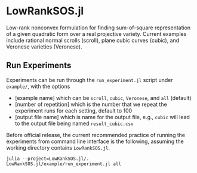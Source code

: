 # LowRankSOS.jl

Low-rank nonconvex formulation for finding sum-of-square representation of a given quadratic form over a real projective variety.
Current examples include rational normal scrolls (scroll), plane cubic curves (cubic), and Veronese varieties (Veronese).
## Run Experiments
Experiments can be run through the `run_experiment.jl` script under `example/`, with the options
* [example name] which can be `scroll`, `cubic`, `Veronese`, and `all` (default)
* [number of repetition] which is the number that we repeat the experiment runs for each setting, default to $100$
* [output file name] which is name for the output file, e.g., `cubic` will lead to the output file being named `result_cubic.csv`

Before official release, the current recommended practice of running the experiments from command line interface is the following, assuming the working directory contains `LowRankSOS.jl`.
```
julia --project=LowRankSOS.jl/. LowRankSOS.jl/example/run_experiment.jl all
```
